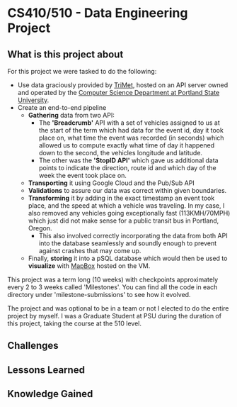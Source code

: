 # CS410/510 - Data Engineering Project 

## What is this project about
For this project we were tasked to do the following:

- Use data graciously provided by [TriMet](https://trimet.org/about/), hosted on an API server owned and operated by the [Computer Science Department at Portland State University](https://www.pdx.edu/engineering/).
- Create an end-to-end pipeline
    - **Gathering** data from two API: 
        - The **'Breadcrumb'** API with a set of vehicles assigned to us at the start of the term which had data for the event id, day it took place on, what time the event was recorded (in seconds) which allowed us to compute exactly what time of day it happened down to the second, the vehicles longitude and latitude. 
        - The other was the **'StopID API'** which gave us additional data points to indicate the direction, route id and which day of the week the event took place on.
    - **Transporting** it using Google Cloud and the Pub/Sub API
    - **Validations** to assure our data was correct within given boundaries.
    - **Transforming** it by adding in the exact timestamp an event took place, and the speed at which a vehicle was traveling. In my case, I also removed any vehicles going exceptionally fast (113KMH/70MPH) which just did not make sense for a public transit bus in Portland, Oregon. 
       - This also involved correctly incorporating the data from both API into the database seamlessly and soundly enough to prevent against crashes that may come up.
    - Finally, **storing** it into a pSQL database which would then be used to **visualize** with [MapBox](https://www.mapbox.com/) hosted on the VM.

This project was a term long (10 weeks) with checkpoints approximately every 2 to 3 weeks called 'Milestones'. You can find all the code in each directory under 'milestone-submissions' to see how it evolved. 

The project and was optional to be in a team or not I elected to do the entire project by myself. I was a Graduate Student at PSU during the duration of this project, taking the course at the 510 level.

## Challenges

## Lessons Learned

## Knowledge Gained